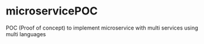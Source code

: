 # microservicePOC
POC (Proof of concept) to implement microservice with multi services using multi languages
